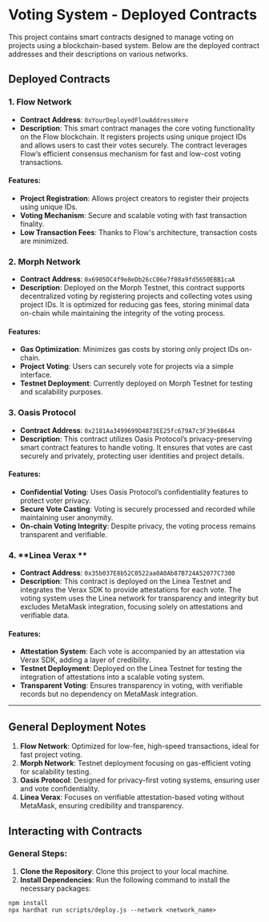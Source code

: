# Voting System - Deployed Contracts

This project contains smart contracts designed to manage voting on projects using a blockchain-based system. Below are the deployed contract addresses and their descriptions on various networks.

## Deployed Contracts

### 1. **Flow Network**
- **Contract Address**: `0xYourDeployedFlowAddressHere`
- **Description**: This smart contract manages the core voting functionality on the Flow blockchain. It registers projects using unique project IDs and allows users to cast their votes securely. The contract leverages Flow’s efficient consensus mechanism for fast and low-cost voting transactions.

#### Features:
- **Project Registration**: Allows project creators to register their projects using unique IDs.
- **Voting Mechanism**: Secure and scalable voting with fast transaction finality.
- **Low Transaction Fees**: Thanks to Flow's architecture, transaction costs are minimized.

### 2. **Morph Network**
- **Contract Address**: `0x6905DC4f9e8eDb26cC06e7f08a9fd5650EBB1caA`
- **Description**: Deployed on the Morph Testnet, this contract supports decentralized voting by registering projects and collecting votes using project IDs. It is optimized for reducing gas fees, storing minimal data on-chain while maintaining the integrity of the voting process.

#### Features:
- **Gas Optimization**: Minimizes gas costs by storing only project IDs on-chain.
- **Project Voting**: Users can securely vote for projects via a simple interface.
- **Testnet Deployment**: Currently deployed on Morph Testnet for testing and scalability purposes.

### 3. **Oasis Protocol**
- **Contract Address**: `0x2181Aa3499699D4873EE25fc679A7c3F39e6B644`
- **Description**: This contract utilizes Oasis Protocol’s privacy-preserving smart contract features to handle voting. It ensures that votes are cast securely and privately, protecting user identities and project details.

#### Features:
- **Confidential Voting**: Uses Oasis Protocol’s confidentiality features to protect voter privacy.
- **Secure Vote Casting**: Voting is securely processed and recorded while maintaining user anonymity.
- **On-chain Voting Integrity**: Despite privacy, the voting process remains transparent and verifiable.

### 4. **Linea Verax **
- **Contract Address**: `0x35b037E8b52C0522aa0A0Ab87B724A52077C7300`
- **Description**: This contract is deployed on the Linea Testnet and integrates the Verax SDK to provide attestations for each vote. The voting system uses the Linea network for transparency and integrity but excludes MetaMask integration, focusing solely on attestations and verifiable data.

#### Features:
- **Attestation System**: Each vote is accompanied by an attestation via Verax SDK, adding a layer of credibility.
- **Testnet Deployment**: Deployed on the Linea Testnet for testing the integration of attestations into a scalable voting system.
- **Transparent Voting**: Ensures transparency in voting, with verifiable records but no dependency on MetaMask integration.

---

## General Deployment Notes

1. **Flow Network**: Optimized for low-fee, high-speed transactions, ideal for fast project voting.
2. **Morph Network**: Testnet deployment focusing on gas-efficient voting for scalability testing.
3. **Oasis Protocol**: Designed for privacy-first voting systems, ensuring user and vote confidentiality.
4. **Linea Verax**: Focuses on verifiable attestation-based voting without MetaMask, ensuring credibility and transparency.

## Interacting with Contracts

### General Steps:
1. **Clone the Repository**: Clone this project to your local machine.
2. **Install Dependencies**: Run the following command to install the necessary packages:
  
```shell
npm install
npx hardhat run scripts/deploy.js --network <network_name>
```
